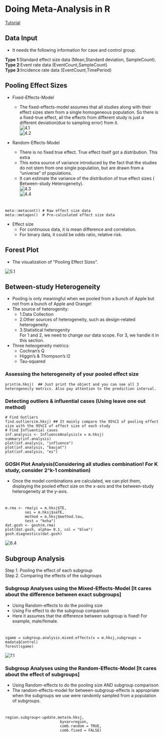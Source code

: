 # Doing Meta-Analysis in R
[Tutorial](https://bookdown.org/MathiasHarrer/Doing_Meta_Analysis_in_R/detecting-outliers-influential-cases.html)

## Data Input
* It needs the following information for case and control group.  

**Type 1**:Standard effect size data (Mean,Standard deviation, SampleCount).   
**Type 2**:Event rate data (EventCount,SampleCount)  
**Type 3**:Incidence rate data (EventCount,TimePeriod)


## Pooling Effect Sizes
* Fixed-Effects-Model  
	- The fixed-effects-model assumes that all studies along with their effect sizes stem from a single homogeneous population. So there is a fixed-true effect, all the effects from different study is just a different deviation(due to sampling error) from it.  
	![4.1](https://github.com/zhukuixi/AshenOne/blob/master/MetaAnalysisInR/img/4.1.png)  
    ![4.2](https://github.com/zhukuixi/AshenOne/blob/master/MetaAnalysisInR/img/4.2.png)

* Random-Effects-Model
	- There is no fixed true effect. True effect itself got a distribution. This extra
	- This extra source of variance introduced by the fact that the studies do not stem from one single population,     but are drawn from a “universe” of populations.
	- It can estimate the variance of the distribution of true effect sizes ( Between-study Heterogeneity).  
	![4.3](https://github.com/zhukuixi/AshenOne/blob/master/MetaAnalysisInR/img/4.3.png)    
	![4.4](https://github.com/zhukuixi/AshenOne/blob/master/MetaAnalysisInR/img/4.4.png)  
# 
	meta::metacont() # Raw effect size data
	meta::metagen()  # Pre-calculated effect size data

* Effect size  
	- For continuous data, it is mean difference and correlation.
	- For binary data, it could be odds ratio, relative risk.

## Forest Plot 
* The visualization of "Pooling Effect Sizes".

![5.1](https://github.com/zhukuixi/AshenOne/blob/master/MetaAnalysisInR/img/5.1.png)  


## Between-study Heterogeneity
 -  Pooling is only meaningful when we pooled from a bunch of Apple but not from a bunch of Apple and Orange!
 -  The source of heterogenity:
	 -  1.Data Collection
	 -  2.Other sources of heterogeneity, such as design-related heterogeneity.
	 -  3.Statistical heterogenity  
	For 1 and 2, we need to change our data scope.
	For 3, we handle it in this section.
 - Three heteogeneity metrics:
	- Cochran’s Q
	- Higgin’s & Thompson’s I2
	- Tau-squared

### Assessing the heterogeneity of your pooled effect size
	print(m.hksj)  ## Just print the object and you can see all 3 heterogeneity metrics. Also pay attention to the prediction interval.


### Detecting outliers & influential cases (Using leave one out method)
	# Find Outliers
	find.outliers(m.hksj) ## It mainly compare the 95%CI of pooling effect size with the 95%CI of effect size of each study
	# Find Influential cases
	inf.analysis <- InfluenceAnalysis(x = m.hksj)  
	summary(inf.analysis)
	plot(inf.analysis, "influence")
	plot(inf.analysis, "baujat")
	plot(inf.analysis, "es")
 
### GOSH Plot Analysis(Considering all studies combination! For K study, consider 2^k-1 combination)
* Once the model combinations are calculated, we can plot them, displaying the pooled effect size on the x-axis and the between-study heterogeneity at the y-axis.  
#  
	
	m.rma <- rma(yi = m.hksj$TE, 
             sei = m.hksj$seTE,
             method = m.hksj$method.tau,
             test = "knha")
	dat.gosh <- gosh(m.rma)
	plot(dat.gosh, alpha= 0.1, col = "blue")
	gosh.diagnostics(dat.gosh)
![6.4](https://github.com/zhukuixi/AshenOne/blob/master/MetaAnalysisInR/img/6.4.png)  


## Subgroup Analysis
Step 1. Pooling the effect of each subgroup  
Step 2. Comparing the effects of the subgroups


### Subgroup Analyses using the Mixed-Effects-Model  [It cares about the difference between exact subgroups]
* Using Random-effects to do the pooling size  
* Using Fix effect to do the subgroup comparison  
* Here it assumes that the difference between subgroup is fixed! For example, male/female.

#
	sgame = subgroup.analysis.mixed.effects(x = m.hksj,subgroups = madata$Control)
	forest(sgame)
![7.1](https://github.com/zhukuixi/AshenOne/blob/master/MetaAnalysisInR/img/7.1.png)
  
### Subgroup Analyses using the Random-Effects-Model  [It cares about the effect of subgroups]
* Using Random-effects to do the pooling size AND subgroup comparison    
* The random-effects-model for between-subgroup-effects is appropriate when the subgroups we use were randomly sampled from a population of subgroups.
#
	region.subgroup<-update.meta(m.hksj, 
                             byvar=region, 
                             comb.random = TRUE, 
                             comb.fixed = FALSE)

